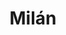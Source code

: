 ---
title: Milán
date: 
draft: false

# descripcion
description : Aro de plata con piedra cubic

materials: Plata 925

color: Multicolor

dimensions: 1,7cm

code: 01-16-0333

type: "Aros"

categories: []

price: $3.480,00

price_eftvo: $2.955,00

# Images
# first image will be shown in the product page
images:
  # - image: "images/path_to_image"
  # La ubicacion de las imagenes es imagenes/Aros/Aros.Cubic/01-16-0333-milan
  - image: "./images/aros/cubic/01-16-0333-argolla-grande-multicolor_a.JPG"
  - image: "./images/aros/cubic/01-16-0333-argolla-grande-multicolor_b.JPG"
---